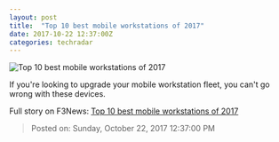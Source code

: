 ```yaml
---
layout: post
title:  "Top 10 best mobile workstations of 2017"
date: 2017-10-22 12:37:00Z
categories: techradar
---
```


![Top 10 best mobile workstations of 2017](http://cdn.mos.cms.futurecdn.net/1d6602ce45b82b9db05d795430e6f8b1-1200-80.jpg)

If you're looking to upgrade your mobile workstation fleet, you can't go wrong with these devices.


Full story on F3News: [Top 10 best mobile workstations of 2017](http://www.f3nws.com/n/SRXpcE)

> Posted on: Sunday, October 22, 2017 12:37:00 PM
